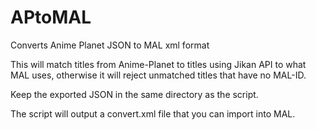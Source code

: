 # APtoMAL
Converts Anime Planet JSON to MAL xml format

This will match titles from Anime-Planet to titles using Jikan API to what MAL uses, otherwise it will reject unmatched titles that have no MAL-ID.

Keep the exported JSON in the same directory as the script.

The script will output a convert.xml file that you can import into MAL.
